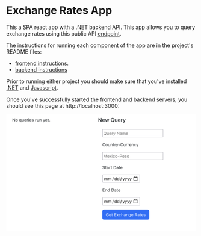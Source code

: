 # Exchange Rates App

This a SPA react app with a .NET backend API. This app allows you to query exchange rates using this public API [endpoint](https://api.fiscaldata.treasury.gov/services/api/fiscal_service/v1/accounting/od/rates_of_exchange?fields=record_date,country,currency,country_currency_desc,exchange_rate&filter=country_currency_desc:in:(Mexico-Peso)).

The instructions for running each component of the app are in the project's README files:
- [frontend instructions](/app/README.md).
- [backend instructions](/ExchangeRatesApi/README.md)

Prior to running either project you should make sure that you've installed [.NET](https://dotnet.microsoft.com/en-us/download) and [Javascript](https://github.com/nvm-sh/nvm).

Once you've successfully started the frontend and backend servers, you should see this page at http://localhost:3000:

![Success Screenshot](success.png)